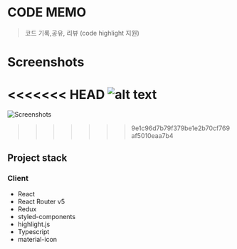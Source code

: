 # CODE MEMO 

> 코드 기록,공유, 리뷰 (code highlight 지원)

Screenshots
===============
<<<<<<< HEAD
![alt text](https://sublogs3.s3.ap-northeast-2.amazonaws.com/original/ezgif.com-crop.gif) 
=======
![Screenshots](https://sublogs3.s3.ap-northeast-2.amazonaws.com/original/ezgif.com-crop.gif) 
>>>>>>> 9e1c96d7b79f379be1e2b70cf769af5010eaa7b4

## Project stack

### Client
+ React
+ React Router v5
+ Redux 
+ styled-components
+ highlight.js
+ Typescript
+ material-icon
